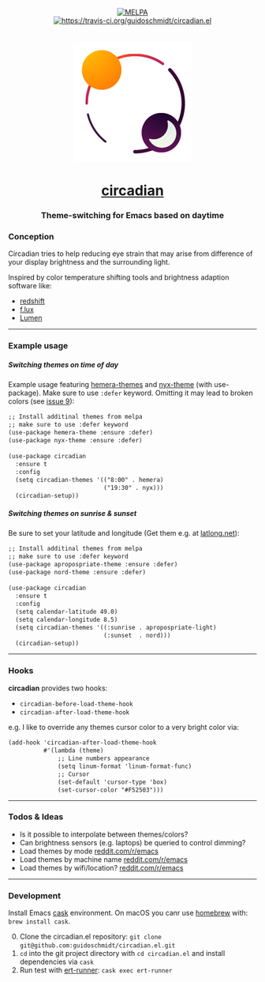 <p align="center">
<a href="https://melpa.org/#/circadian" target="_blank"><img src="https://melpa.org/packages/circadian-badge.svg" alt="MELPA"/></a><br><a href="https://travis-ci.org/guidoschmidt/circadian.el" target="_blank"><img src="https://travis-ci.org/guidoschmidt/circadian.el.svg?branch=master" alt="https://travis-ci.org/guidoschmidt/circadian.el"/></a>
<br>
<br>
<br>
<img src="logo.png" alt="Logo"/>

<h1 align="center"><a href="https://guidoschmidt.github.io/circadian.el" target="_blank">circadian</a></h1>
<h3 align="center">Theme-switching for Emacs based on daytime</h3>
</p>

### Conception
Circadian tries to help reducing eye strain that may arise
from difference of your display brightness and the
surrounding light.

Inspired by color temperature shifting tools and brightness
adaption software like:
- [redshift](https://wiki.archlinux.org/index.php/Redshift)
- [f.lux](https://justgetflux.com/news/pages/mac/)
- [Lumen](https://github.com/anishathalye/lumen)


---


### Example usage
##### Switching themes on time of day

Example usage featuring [hemera-themes](https://github.com/GuidoSchmidt/emacs-hemera-theme)
and [nyx-theme](https://github.com/GuidoSchmidt/emacs-nyx-theme) (with use-package). Make sure
to use `:defer` keyword. Omitting it may lead to broken colors 
(see [issue 9](https://github.com/guidoschmidt/circadian.el/issues/9)):

```elisp
;; Install additinal themes from melpa
;; make sure to use :defer keyword
(use-package hemera-theme :ensure :defer)
(use-package nyx-theme :ensure :defer)

(use-package circadian
  :ensure t
  :config
  (setq circadian-themes '(("8:00" . hemera)
                           ("19:30" . nyx)))
  (circadian-setup))
```

##### Switching themes on sunrise & sunset
Be sure to set your latitude and longitude (Get them e.g. at [latlong.net](https://www.latlong.net/)):

```elisp
;; Install additinal themes from melpa
;; make sure to use :defer keyword
(use-package apropospriate-theme :ensure :defer)
(use-package nord-theme :ensure :defer)

(use-package circadian
  :ensure t
  :config
  (setq calendar-latitude 49.0)
  (setq calendar-longitude 8.5)
  (setq circadian-themes '((:sunrise . apropospriate-light)
                           (:sunset  . nord)))
  (circadian-setup))
```


---


### Hooks
**circadian** provides two hooks:
- `circadian-before-load-theme-hook`
- `circadian-after-load-theme-hook`

e.g. I like to override any themes cursor color to a very bright color via:

```elisp
(add-hook 'circadian-after-load-theme-hook
          #'(lambda (theme)
              ;; Line numbers appearance
              (setq linum-format 'linum-format-func)
              ;; Cursor
              (set-default 'cursor-type 'box)
              (set-cursor-color "#F52503")))
```


---


### Todos & Ideas
- Is it possible to interpolate between themes/colors?
- Can brightness sensors (e.g. laptops) be queried to control dimming?
- Load themes by mode [reddit.com/r/emacs](https://www.reddit.com/r/emacs/comments/72ukrx/theme_preferences/)
- Load themes by machine name [reddit.com/r/emacs](https://www.reddit.com/r/emacs/comments/72ukrx/theme_preferences/)
- Load themes by wifi/location? [reddit.com/r/emacs](https://www.reddit.com/r/emacs/comments/72ukrx/theme_preferences/)

---

### Development

Install Emacs [cask](https://github.com/cask/cask) environment. On macOS you
canr use [homebrew](https://brew.sh/) with: `brew install cask`.

0. Clone the circadian.el repository: `git clone git@github.com:guidoschmidt/circadian.el.git`
1. `cd` into the git project directory with `cd circadian.el` and install
   dependencies via `cask`
2. Run test with [ert-runner](https://github.com/rejeep/ert-runner.el): `cask exec ert-runner`
